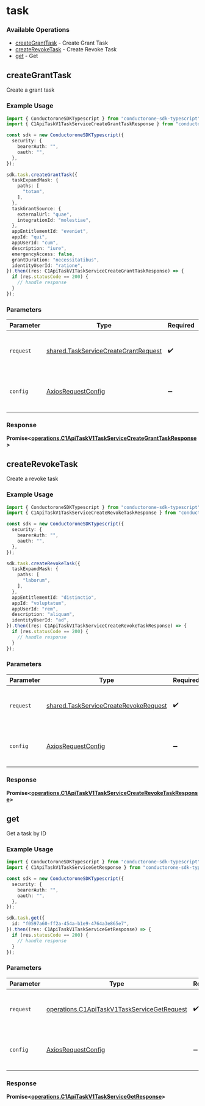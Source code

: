 # task

### Available Operations

* [createGrantTask](#creategranttask) - Create Grant Task
* [createRevokeTask](#createrevoketask) - Create Revoke Task
* [get](#get) - Get

## createGrantTask

Create a grant task

### Example Usage

```typescript
import { ConductoroneSDKTypescript } from "conductorone-sdk-typescript";
import { C1ApiTaskV1TaskServiceCreateGrantTaskResponse } from "conductorone-sdk-typescript/dist/sdk/models/operations";

const sdk = new ConductoroneSDKTypescript({
  security: {
    bearerAuth: "",
    oauth: "",
  },
});

sdk.task.createGrantTask({
  taskExpandMask: {
    paths: [
      "totam",
    ],
  },
  taskGrantSource: {
    externalUrl: "quae",
    integrationId: "molestiae",
  },
  appEntitlementId: "eveniet",
  appId: "qui",
  appUserId: "cum",
  description: "iure",
  emergencyAccess: false,
  grantDuration: "necessitatibus",
  identityUserId: "ratione",
}).then((res: C1ApiTaskV1TaskServiceCreateGrantTaskResponse) => {
  if (res.statusCode == 200) {
    // handle response
  }
});
```

### Parameters

| Parameter                                                                                    | Type                                                                                         | Required                                                                                     | Description                                                                                  |
| -------------------------------------------------------------------------------------------- | -------------------------------------------------------------------------------------------- | -------------------------------------------------------------------------------------------- | -------------------------------------------------------------------------------------------- |
| `request`                                                                                    | [shared.TaskServiceCreateGrantRequest](../../models/shared/taskservicecreategrantrequest.md) | :heavy_check_mark:                                                                           | The request object to use for the request.                                                   |
| `config`                                                                                     | [AxiosRequestConfig](https://axios-http.com/docs/req_config)                                 | :heavy_minus_sign:                                                                           | Available config options for making requests.                                                |


### Response

**Promise<[operations.C1ApiTaskV1TaskServiceCreateGrantTaskResponse](../../models/operations/c1apitaskv1taskservicecreategranttaskresponse.md)>**


## createRevokeTask

Create a revoke task

### Example Usage

```typescript
import { ConductoroneSDKTypescript } from "conductorone-sdk-typescript";
import { C1ApiTaskV1TaskServiceCreateRevokeTaskResponse } from "conductorone-sdk-typescript/dist/sdk/models/operations";

const sdk = new ConductoroneSDKTypescript({
  security: {
    bearerAuth: "",
    oauth: "",
  },
});

sdk.task.createRevokeTask({
  taskExpandMask: {
    paths: [
      "laborum",
    ],
  },
  appEntitlementId: "distinctio",
  appId: "voluptatum",
  appUserId: "rem",
  description: "aliquam",
  identityUserId: "ad",
}).then((res: C1ApiTaskV1TaskServiceCreateRevokeTaskResponse) => {
  if (res.statusCode == 200) {
    // handle response
  }
});
```

### Parameters

| Parameter                                                                                      | Type                                                                                           | Required                                                                                       | Description                                                                                    |
| ---------------------------------------------------------------------------------------------- | ---------------------------------------------------------------------------------------------- | ---------------------------------------------------------------------------------------------- | ---------------------------------------------------------------------------------------------- |
| `request`                                                                                      | [shared.TaskServiceCreateRevokeRequest](../../models/shared/taskservicecreaterevokerequest.md) | :heavy_check_mark:                                                                             | The request object to use for the request.                                                     |
| `config`                                                                                       | [AxiosRequestConfig](https://axios-http.com/docs/req_config)                                   | :heavy_minus_sign:                                                                             | Available config options for making requests.                                                  |


### Response

**Promise<[operations.C1ApiTaskV1TaskServiceCreateRevokeTaskResponse](../../models/operations/c1apitaskv1taskservicecreaterevoketaskresponse.md)>**


## get

Get a task by ID

### Example Usage

```typescript
import { ConductoroneSDKTypescript } from "conductorone-sdk-typescript";
import { C1ApiTaskV1TaskServiceGetResponse } from "conductorone-sdk-typescript/dist/sdk/models/operations";

const sdk = new ConductoroneSDKTypescript({
  security: {
    bearerAuth: "",
    oauth: "",
  },
});

sdk.task.get({
  id: "f0597a60-ff2a-454a-b1e9-4764a3e865e7",
}).then((res: C1ApiTaskV1TaskServiceGetResponse) => {
  if (res.statusCode == 200) {
    // handle response
  }
});
```

### Parameters

| Parameter                                                                                                  | Type                                                                                                       | Required                                                                                                   | Description                                                                                                |
| ---------------------------------------------------------------------------------------------------------- | ---------------------------------------------------------------------------------------------------------- | ---------------------------------------------------------------------------------------------------------- | ---------------------------------------------------------------------------------------------------------- |
| `request`                                                                                                  | [operations.C1ApiTaskV1TaskServiceGetRequest](../../models/operations/c1apitaskv1taskservicegetrequest.md) | :heavy_check_mark:                                                                                         | The request object to use for the request.                                                                 |
| `config`                                                                                                   | [AxiosRequestConfig](https://axios-http.com/docs/req_config)                                               | :heavy_minus_sign:                                                                                         | Available config options for making requests.                                                              |


### Response

**Promise<[operations.C1ApiTaskV1TaskServiceGetResponse](../../models/operations/c1apitaskv1taskservicegetresponse.md)>**

